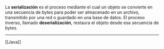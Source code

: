 La **serialización** es el proceso mediante el cual un objeto se convierte en una secuencia de bytes para poder ser almacenado en un archivo, transmitido por una red o guardado en una base de datos. El proceso inverso, llamado **deserialización**, restaura el objeto desde esa secuencia de bytes.
***
[[Java]]